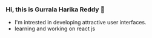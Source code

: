 ### **Hi, this is Gurrala Harika Reddy** 👋


  - I'm intrested in developing attractive user interfaces.
  - learning and working on react js
  

